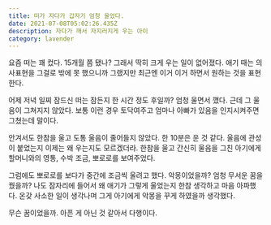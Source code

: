 ```yaml
---
title: 떠가 자다가 갑자기 엄청 울었다.
date: 2021-07-08T05:02:26.435Z
description: 자다가 깨서 자지러지게 우는 아이
category: lavender
---
```


요즘 떠는 꽤 컸다. 15개월 쯤 됐나? 그래서 딱히 크게 우는 일이 없어졌다. 애기 때는 의사표현을 그걸로 밖에 못 했으니까 그랬지만 최근엔 이거 이거 하면서 원하는 것을 표현한다.

어제 저녁 일찌 잠드신 떠는 잠든지 한 시간 정도 후일까? 엄청 울면서 깼다. 근데 그 울음이 그쳐지지 않았다. 보통 이런 경우 토닥여주고 엄마나 아빠가 있음을 인지시켜주면 그쳤는데 말이다.

안겨서도 한참을 울고 도통 울음이 줄어들지 않았다. 한 10분은 운 것 같다. 울음에 관성이 붙었는지 이제는 왜 우는지도 모르겠더라. 한참을 울고 간신히 울음을 그친 아기에게 할머니와의 영통, 수박 조금, 뽀로로를 보여주었다.

그럼에도 뽀로로를 보다가 중간에 조금씩 울려고 했다. 악몽이었을까? 엄청 무서운 꿈을 꿨을까? 나도 잠자리에 들어서 왜 애기가 그렇게 울었는지 한참 생각하고 마음 아파했다. 온갖 사소한 일이 생각나며 그게 아기에게 악몽을 꾸게 하였을까 생각했다.

무슨 꿈이었을까. 아픈 게 아닌 것 같아서 다행이다.